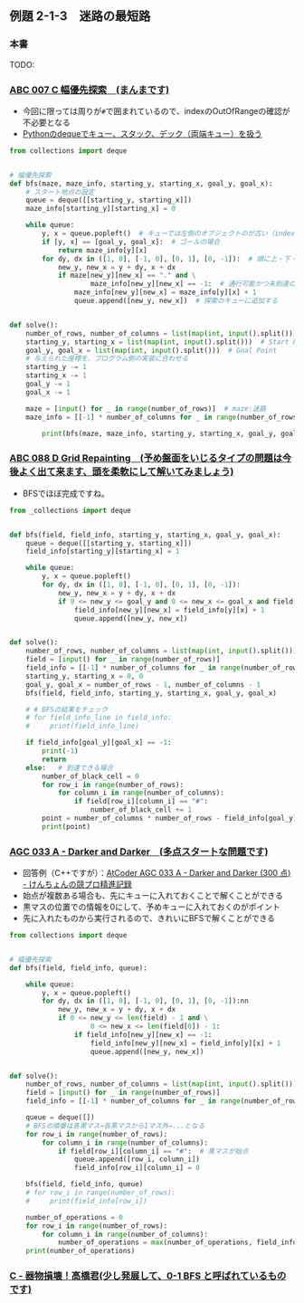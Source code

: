 ## 例題 2-1-3　迷路の最短路
### 本書
TODO:

### [ABC 007 C 幅優先探索　(まんまです)](https://atcoder.jp/contests/abc007/tasks/abc007_3)
- 今回に限っては周りが`#`で囲まれているので、indexのOutOfRangeの確認が不必要となる
- [Pythonのdequeでキュー、スタック、デック（両端キュー）を扱う](https://note.nkmk.me/python-collections-deque/)

``` Python
from collections import deque


# 幅優先探索
def bfs(maze, maze_info, starting_y, starting_x, goal_y, goal_x):
    # スタート地点の設定
    queue = deque([[starting_y, starting_x]])
    maze_info[starting_y][starting_x] = 0

    while queue:
        y, x = queue.popleft()  # キューでは左側のオブジェクトのが古い（indexが0が最古）
        if [y, x] == [goal_y, goal_x]:  # ゴールの場合
            return maze_info[y][x]
        for dy, dx in ([1, 0], [-1, 0], [0, 1], [0, -1]):  # 順に上・下・右・左
            new_y, new_x = y + dy, x + dx
            if maze[new_y][new_x] == "." and \
                    maze_info[new_y][new_x] == -1:  # 通行可能かつ未到達の場合
                maze_info[new_y][new_x] = maze_info[y][x] + 1
                queue.append([new_y, new_x])  # 探索のキューに追加する


def solve():
    number_of_rows, number_of_columns = list(map(int, input().split()))  # Row, Column数
    starting_y, starting_x = list(map(int, input().split()))  # Start Point
    goal_y, goal_x = list(map(int, input().split()))  # Goal Point
    # 与えられた座標を、プログラム側の実装に合わせる
    starting_y -= 1
    starting_x -= 1
    goal_y -= 1
    goal_x -= 1

    maze = [input() for _ in range(number_of_rows)]  # maze:迷路
    maze_info = [[-1] * number_of_columns for _ in range(number_of_rows)]  # スタート地点からそのマスにいくまでの最短距離

        print(bfs(maze, maze_info, starting_y, starting_x, goal_y, goal_x))
```

### [ABC 088 D Grid Repainting　(予め盤面をいじるタイプの問題は今後よく出て来ます、頭を柔軟にして解いてみましょう)](https://atcoder.jp/contests/abc088/tasks/abc088_d)
- BFSでほぼ完成ですね。

``` Python
from _collections import deque


def bfs(field, field_info, starting_y, starting_x, goal_y, goal_x):
    queue = deque([[starting_y, starting_x]])
    field_info[starting_y][starting_x] = 1

    while queue:
        y, x = queue.popleft()
        for dy, dx in ([1, 0], [-1, 0], [0, 1], [0, -1]):
            new_y, new_x = y + dy, x + dx
            if 0 <= new_y <= goal_y and 0 <= new_x <= goal_x and field[new_y][new_x] == "." and field_info[new_y][new_x] == -1:
                field_info[new_y][new_x] = field_info[y][x] + 1
                queue.append([new_y, new_x])


def solve():
    number_of_rows, number_of_columns = list(map(int, input().split()))  # Row, Column数
    field = [input() for _ in range(number_of_rows)]
    field_info = [[-1] * number_of_columns for _ in range(number_of_rows)]
    starting_y, starting_x = 0, 0
    goal_y, goal_x = number_of_rows - 1, number_of_columns - 1
    bfs(field, field_info, starting_y, starting_x, goal_y, goal_x)

    # # BFSの結果をチェック
    # for field_info_line in field_info:
    #     print(field_info_line)

    if field_info[goal_y][goal_x] == -1:
        print(-1)
        return
    else:   # 到達できる場合
        number_of_black_cell = 0
        for row_i in range(number_of_rows):
            for column_i in range(number_of_columns):
                if field[row_i][column_i] == "#":
                    number_of_black_cell += 1
        point = number_of_columns * number_of_rows - field_info[goal_y][goal_x] - number_of_black_cell
        print(point)
```

### [AGC 033 A \- Darker and Darker　\(多点スタートな問題です\)](https://atcoder.jp/contests/agc033/tasks/agc033_a)

- 回答例（C++ですが）：[AtCoder AGC 033 A \- Darker and Darker \(300 点\) \- けんちょんの競プロ精進記録](http://drken1215.hatenablog.com/entry/2019/05/05/223200)
- 始点が複数ある場合も、先にキューに入れておくことで解くことができる
- 黒マスの位置での情報を0にして、予めキューに入れておくのがポイント
- 先に入れたものから実行されるので、きれいにBFSで解くことができる

``` Python
from collections import deque


# 幅優先探索
def bfs(field, field_info, queue):

    while queue:
        y, x = queue.popleft()
        for dy, dx in ([1, 0], [-1, 0], [0, 1], [0, -1]):nn
            new_y, new_x = y + dy, x + dx
            if 0 <= new_y <= len(field) - 1 and \
                    0 <= new_x <= len(field[0]) - 1:
                if field_info[new_y][new_x] == -1:
                    field_info[new_y][new_x] = field_info[y][x] + 1
                    queue.append([new_y, new_x])


def solve():
    number_of_rows, number_of_columns = list(map(int, input().split()))  # Row, Column数
    field = [input() for _ in range(number_of_rows)]
    field_info = [[-1] * number_of_columns for _ in range(number_of_rows)]

    queue = deque([])
    # BFSの順番は各黒マス→各黒マスから1マス外→...となる
    for row_i in range(number_of_rows):
        for column_i in range(number_of_columns):
            if field[row_i][column_i] == "#":  # 黒マスが始点
                queue.append([row_i, column_i])
                field_info[row_i][column_i] = 0

    bfs(field, field_info, queue)
    # for row_i in range(number_of_rows):
    #     print(field_info[row_i])

    number_of_operations = 0
    for row_i in range(number_of_rows):
        for column_i in range(number_of_columns):
            number_of_operations = max(number_of_operations, field_info[row_i][column_i])
    print(number_of_operations)
```

### [C \- 器物損壊！高橋君(少し発展して、0-1 BFS と呼ばれているものです)](https://atcoder.jp/contests/arc005/tasks/arc005_3)

